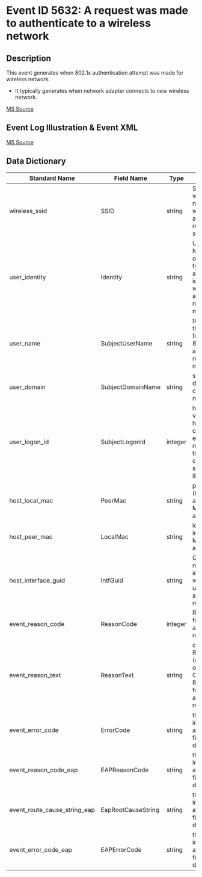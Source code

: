 # Event ID 5632: A request was made to authenticate to a wireless network

## Description

This event generates when 802.1x authentication attempt was made for wireless network.

* It typically generates when network adapter connects to new wireless network.

[MS Source](https://github.com/MicrosoftDocs/windows-itpro-docs/blob/master/windows/security/threat-protection/auditing/event-5632.md)

## Event Log Illustration & Event XML

[MS Source](https://github.com/MicrosoftDocs/windows-itpro-docs/blob/master/windows/security/threat-protection/auditing/event-5632.md)

## Data Dictionary

|	Standard Name	| Field Name |	Type	|	Description	|	Sample Value	|
|	----------------	|	----------------	|	----------------	|	----------------	|	----------------	|
|	wireless_ssid	|	SSID	|	string	|	SSID of the wireless network to which authentication request was sent.	|	Nokia	|
|	user_identity	|	Identity	|	string	|	User Principal Name (UPN) or another type of account identifier for which 802.1x authentication request was made.	|	host/XXXXXXXX.redmond.corp.microsoft.com	|
|	user_name	|	SubjectUserName	|	string	|	the name of the account for which 802.1x authentication request was made.	|	-	|
|	user_domain	|	SubjectDomainName	|	string	|	subject’s domain or computer name	|	-	|
|	user_logon_id	|	SubjectLogonId	|	integer	|	hexadecimal value that can help you correlate this event with recent events that might contain the same Logon ID	|	0x0	|
|	host_local_mac	|	PeerMac	|	string	|	peer’s (typically – access point) MAC-address	|	18:64:72:F3:33:91	|
|	host_peer_mac	|	LocalMac	|	string	|	local interface’s MAC-address	|	02:1A:C5:14:59:C9	|
|	host_interface_guid	|	IntfGuid	|	string	|	GUID of the network interface which was used for authentication request.	|	{2BB33827-6BB6-48DB-8DE6-DB9E0B9F9C9B}	|
|	event_reason_code	|	ReasonCode	|	integer	|	Reason Code for wired authentication results.	|	0x0	|
|	event_reason_text	|	ReasonText	|	string	|	contains Reason Text (explanation of Reason Code) and Reason Code for wireless authentication results.	|	The operation was successful.	|
|	event_error_code	|	ErrorCode	|	string	|	there is no information about this field in this document.	|	0x0	|
|	event_reason_code_eap	|	EAPReasonCode	|	string	|	there is no information about this field in this document	|	0x0	|
|	event_route_cause_string_eap	|	EapRootCauseString	|	string	|	there is no information about this field in this document	|	-	|
|	event_error_code_eap	|	EAPErrorCode	|	string	|	there is no information about this field in this document	|	0x0	|